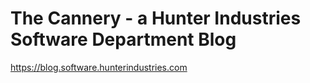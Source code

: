 # The Cannery - a Hunter Industries Software Department Blog

https://blog.software.hunterindustries.com
